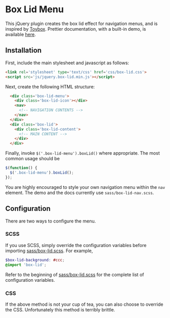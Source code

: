 # Box Lid Menu

This jQuery plugin creates the box lid effect for navigation menus, and is
inspired by [Toybox](http://www.toybox.co.nz/). Prettier documentation, with a
built-in demo, is available [here](http://jimjh.com/box-lid/).

## Installation
First, include the main stylesheet and javascript as follows:

```html
<link rel='stylesheet' type='text/css' href='css/box-lid.css'>
<script src='js/jquery.box-lid.min.js'></script>
```

Next, create the following HTML structure:

```html
  <div class='box-lid-menu'>
    <div class='box-lid-icon'></div>
    <nav>
      <!-- NAVIGATION CONTENTS -->
    </nav>
  </div>
  <div class='box-lid'>
    <div class='box-lid-content'>
      <!-- MAIN CONTENT -->
    </div>
  </div>
```

Finally, invoke `$('.box-lid-menu').boxLid()` where appropriate. The most
common usage should be

```js
$(function() {
  $('.box-lid-menu').boxLid();
});
```

You are highly encouraged to style your own navigation menu within the `nav`
element. The demo and the docs currently use `sass/box-lid-nav.scss`.

## Configuration
There are two ways to configure the menu.

### SCSS
If you use SCSS, simply override the configuration variables before importing
[sass/box-lid.scss][sass]. For example,

```scss
$box-lid-background: #ccc;
@import 'box-lid';
```

Refer to the beginning of [sass/box-lid.scss][sass] for the complete list of
configuration variables.

### CSS
If the above method is not your cup of tea, you can also choose to override the CSS.
Unfortunately this method is terribly brittle.

  [sass]: https://github.com/jimjh/box-lid/blob/master/sass/box-lid.scss
